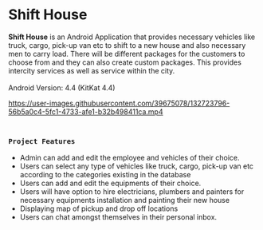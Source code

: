 # Shift House
**Shift House** is an Android Application that provides necessary vehicles like truck, cargo, pick-up van etc to shift to a new house and also necessary men to carry load. There will be different packages for the customers to choose from and they can also create custom packages. This provides intercity services as well as service within the city.<br><br>
Android Version: 4.4 (KitKat 4.4) <br>

https://user-images.githubusercontent.com/39675078/132723796-56b5a0c4-5fc1-4733-afe1-b32b498411ca.mp4 

### <br>**`Project Features`**
- Admin can add and edit the employee and vehicles of their choice.
- Users can select any type of vehicles like truck, cargo, pick-up van etc according to the categories existing in the database
- Users can add and edit the equipments of their choice.
- Users will have option to hire electricians, plumbers and painters for necessary equipments installation and painting their new house
- Displaying map of pickup and drop off locations
- Users can chat amongst themselves in their personal inbox.

